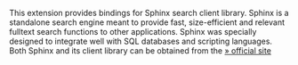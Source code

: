 This extension provides bindings for Sphinx search client library.
Sphinx is a standalone search engine meant to provide fast,
size-efficient and relevant fulltext search functions to other
applications. Sphinx was specially designed to integrate well with SQL
databases and scripting languages. Both Sphinx and its client library
can be obtained from the
<a href="http://sphinxsearch.com/" class="link external">» official site</a>
